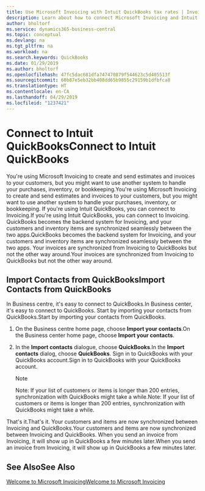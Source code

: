 ```yaml
---
title: Use Microsoft Invoicing with Intuit QuickBooks tax rates | Invoicing
description: Learn about how to connect Microsoft Invoicing and Intuit QuickBooks.
author: bholtorf
ms.service: dynamics365-business-central
ms.topic: conceptual
ms.devlang: na
ms.tgt_pltfrm: na
ms.workload: na
ms.search.keywords: QuickBooks
ms.date: 01/29/2019
ms.author: bholtorf
ms.openlocfilehash: 47fc5dac681dfa747470879f544623c5d405513f
ms.sourcegitcommit: 60b87e5eb32bb408dd65b9855c29159b1dfbfca8
ms.translationtype: HT
ms.contentlocale: en-CA
ms.lasthandoff: 04/29/2019
ms.locfileid: "1237421"
---
```

# <a name="connect-to-intuit-quickbooks"></a><span data-ttu-id="007e5-103">Connect to Intuit QuickBooks</span><span class="sxs-lookup"><span data-stu-id="007e5-103">Connect to Intuit QuickBooks</span></span>
<span data-ttu-id="007e5-104">You're using Microsoft Invoicing to create and send estimates and invoices to your customers, but you might want to use another system to handle your purchases, inventory, or bookkeeping.</span><span class="sxs-lookup"><span data-stu-id="007e5-104">You're using Microsoft Invoicing to create and send estimates and invoices to your customers, but you might want to use another system to handle your purchases, inventory, or bookkeeping.</span></span> <span data-ttu-id="007e5-105">If you're using Intuit QuickBooks, you can connect to Invoicing.</span><span class="sxs-lookup"><span data-stu-id="007e5-105">If you're using Intuit QuickBooks, you can connect to Invoicing.</span></span> <span data-ttu-id="007e5-106">QuickBooks becomes the backend system for Invoicing, and your customers and inventory items are synchronized seamlessly between the two apps.</span><span class="sxs-lookup"><span data-stu-id="007e5-106">QuickBooks becomes the backend system for Invoicing, and your customers and inventory items are synchronized seamlessly between the two apps.</span></span> <span data-ttu-id="007e5-107">Your invoices are synchronized from Invoicing to QuickBooks but not the other way around.</span><span class="sxs-lookup"><span data-stu-id="007e5-107">Your invoices are synchronized from Invoicing to QuickBooks but not the other way around.</span></span>

## <a name="import-contacts-from-quickbooks"></a><span data-ttu-id="007e5-108">Import Contacts from QuickBooks</span><span class="sxs-lookup"><span data-stu-id="007e5-108">Import Contacts from QuickBooks</span></span>
<span data-ttu-id="007e5-109">In Business centre, it's easy to connect to QuickBooks.</span><span class="sxs-lookup"><span data-stu-id="007e5-109">In Business center, it's easy to connect to QuickBooks.</span></span> <span data-ttu-id="007e5-110">Start by importing your contacts from QuickBooks.</span><span class="sxs-lookup"><span data-stu-id="007e5-110">Start by importing your contacts from QuickBooks.</span></span>

1. <span data-ttu-id="007e5-111">On the Business centre home page, choose **Import your contacts**.</span><span class="sxs-lookup"><span data-stu-id="007e5-111">On the Business center home page, choose **Import your contacts**.</span></span>
2. <span data-ttu-id="007e5-112">In the **Import contacts** dialogue, choose **QuickBooks**.</span><span class="sxs-lookup"><span data-stu-id="007e5-112">In the **Import contacts** dialog, choose **QuickBooks**.</span></span> <span data-ttu-id="007e5-113">Sign in to QuickBooks with your QuickBooks account.</span><span class="sxs-lookup"><span data-stu-id="007e5-113">Sign in to QuickBooks with your QuickBooks account.</span></span>

    > [!Note]
    > <span data-ttu-id="007e5-114">Note: If your list of customers or items is longer than 200 entries, synchronization with QuickBooks might take a while.</span><span class="sxs-lookup"><span data-stu-id="007e5-114">Note: If your list of customers or items is longer than 200 entries, synchronization with QuickBooks might take a while.</span></span>

<span data-ttu-id="007e5-115">That's it.</span><span class="sxs-lookup"><span data-stu-id="007e5-115">That's it.</span></span> <span data-ttu-id="007e5-116">Your customers and items are now synchronized between Invoicing and QuickBooks.</span><span class="sxs-lookup"><span data-stu-id="007e5-116">Your customers and items are now synchronized between Invoicing and QuickBooks.</span></span> <span data-ttu-id="007e5-117">When you send an invoice from Invoicing, it will show up in QuickBooks a few minutes later.</span><span class="sxs-lookup"><span data-stu-id="007e5-117">When you send an invoice from Invoicing, it will show up in QuickBooks a few minutes later.</span></span>

## <a name="see-also"></a><span data-ttu-id="007e5-118">See Also</span><span class="sxs-lookup"><span data-stu-id="007e5-118">See Also</span></span>
[<span data-ttu-id="007e5-119">Welcome to Microsoft Invoicing</span><span class="sxs-lookup"><span data-stu-id="007e5-119">Welcome to Microsoft Invoicing</span></span>](index.md)